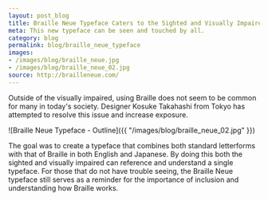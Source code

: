 ```yaml
---
layout: post_blog
title: Braille Neue Typeface Caters to the Sighted and Visually Impaired
meta: This new typeface can be seen and touched by all.
category: blog
permalink: blog/braille_neue_typeface
images: 
- /images/blog/braille_neue.jpg
- /images/blog/braille_neue_02.jpg
source: http://brailleneue.com/
---
```


Outside of the visually impaired, using Braille does not seem to be common for many in today's society. Designer Kosuke Takahashi from Tokyo has attempted to resolve this issue and increase exposure.

![Braille Neue Typeface - Outline]({{ "/images/blog/braille_neue_02.jpg" }})

The goal was to create a typeface that combines both standard letterforms with that of Braille in both English and Japanese. By doing this both the sighted and visually impaired can reference and understand a single typeface. For those that do not have trouble seeing, the Braille Neue typeface still serves as a reminder for the importance of inclusion and understanding how Braille works.
